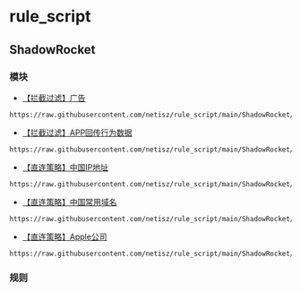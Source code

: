 # rule_script

## ShadowRocket

### 模块

- [【拦截过滤】广告](https://raw.githubusercontent.com/netisz/rule_script/main/ShadowRocket/Module/Reject_AD.sgmodule)
```
https://raw.githubusercontent.com/netisz/rule_script/main/ShadowRocket/Module/Reject_AD.sgmodule
```

- [【拦截过滤】APP回传行为数据](https://raw.githubusercontent.com/netisz/rule_script/main/ShadowRocket/Module/Reject_App_Privacy.sgmodule)
```
https://raw.githubusercontent.com/netisz/rule_script/main/ShadowRocket/Module/Reject_App_Privacy.sgmodule
```

- [【直连策略】中国IP地址](https://raw.githubusercontent.com/netisz/rule_script/main/ShadowRocket/Module/Direct_CN_IP.sgmodule)
```
https://raw.githubusercontent.com/netisz/rule_script/main/ShadowRocket/Module/Direct_CN_IP.sgmodule
```

- [【直连策略】中国常用域名](https://raw.githubusercontent.com/netisz/rule_script/main/ShadowRocket/Module/Direct_CN.sgmodule)
```
https://raw.githubusercontent.com/netisz/rule_script/main/ShadowRocket/Module/Direct_CN.sgmodule
```

- [【直连策略】Apple公司](https://raw.githubusercontent.com/netisz/rule_script/main/ShadowRocket/Module/Direct_Apple.sgmodule)
```
https://raw.githubusercontent.com/netisz/rule_script/main/ShadowRocket/Module/Direct_Apple.sgmodule
```

### 规则

